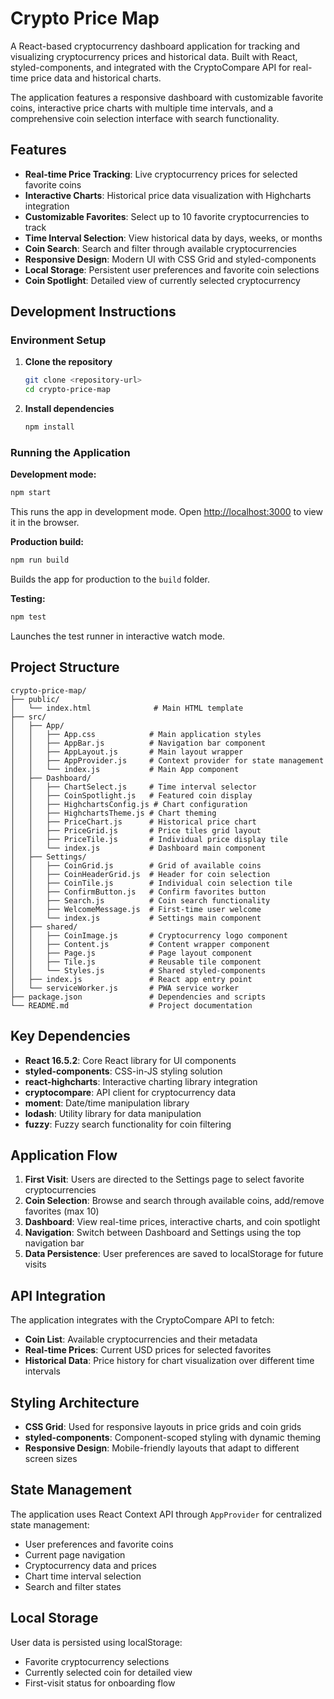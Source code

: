 # Crypto Price Map

A React-based cryptocurrency dashboard application for tracking and visualizing cryptocurrency prices and historical data. Built with React, styled-components, and integrated with the CryptoCompare API for real-time price data and historical charts.

The application features a responsive dashboard with customizable favorite coins, interactive price charts with multiple time intervals, and a comprehensive coin selection interface with search functionality.

## Features

- **Real-time Price Tracking**: Live cryptocurrency prices for selected favorite coins
- **Interactive Charts**: Historical price data visualization with Highcharts integration
- **Customizable Favorites**: Select up to 10 favorite cryptocurrencies to track
- **Time Interval Selection**: View historical data by days, weeks, or months
- **Coin Search**: Search and filter through available cryptocurrencies
- **Responsive Design**: Modern UI with CSS Grid and styled-components
- **Local Storage**: Persistent user preferences and favorite coin selections
- **Coin Spotlight**: Detailed view of currently selected cryptocurrency

## Development Instructions

### Environment Setup

1. **Clone the repository**
   ```bash
   git clone <repository-url>
   cd crypto-price-map
   ```

2. **Install dependencies**
   ```bash
   npm install
   ```

### Running the Application

**Development mode:**
```bash
npm start
```
This runs the app in development mode. Open [http://localhost:3000](http://localhost:3000) to view it in the browser.

**Production build:**
```bash
npm run build
```
Builds the app for production to the `build` folder.

**Testing:**
```bash
npm test
```
Launches the test runner in interactive watch mode.

## Project Structure

```
crypto-price-map/
├── public/
│   └── index.html              # Main HTML template
├── src/
│   ├── App/
│   │   ├── App.css            # Main application styles
│   │   ├── AppBar.js          # Navigation bar component
│   │   ├── AppLayout.js       # Main layout wrapper
│   │   ├── AppProvider.js     # Context provider for state management
│   │   └── index.js           # Main App component
│   ├── Dashboard/
│   │   ├── ChartSelect.js     # Time interval selector
│   │   ├── CoinSpotlight.js   # Featured coin display
│   │   ├── HighchartsConfig.js # Chart configuration
│   │   ├── HighchartsTheme.js # Chart theming
│   │   ├── PriceChart.js      # Historical price chart
│   │   ├── PriceGrid.js       # Price tiles grid layout
│   │   ├── PriceTile.js       # Individual price display tile
│   │   └── index.js           # Dashboard main component
│   ├── Settings/
│   │   ├── CoinGrid.js        # Grid of available coins
│   │   ├── CoinHeaderGrid.js  # Header for coin selection
│   │   ├── CoinTile.js        # Individual coin selection tile
│   │   ├── ConfirmButton.js   # Confirm favorites button
│   │   ├── Search.js          # Coin search functionality
│   │   ├── WelcomeMessage.js  # First-time user welcome
│   │   └── index.js           # Settings main component
│   ├── shared/
│   │   ├── CoinImage.js       # Cryptocurrency logo component
│   │   ├── Content.js         # Content wrapper component
│   │   ├── Page.js            # Page layout component
│   │   ├── Tile.js            # Reusable tile component
│   │   └── Styles.js          # Shared styled-components
│   ├── index.js               # React app entry point
│   └── serviceWorker.js       # PWA service worker
├── package.json               # Dependencies and scripts
└── README.md                  # Project documentation
```

## Key Dependencies

- **React 16.5.2**: Core React library for UI components
- **styled-components**: CSS-in-JS styling solution
- **react-highcharts**: Interactive charting library integration
- **cryptocompare**: API client for cryptocurrency data
- **moment**: Date/time manipulation library
- **lodash**: Utility library for data manipulation
- **fuzzy**: Fuzzy search functionality for coin filtering

## Application Flow

1. **First Visit**: Users are directed to the Settings page to select favorite cryptocurrencies
2. **Coin Selection**: Browse and search through available coins, add/remove favorites (max 10)
3. **Dashboard**: View real-time prices, interactive charts, and coin spotlight
4. **Navigation**: Switch between Dashboard and Settings using the top navigation bar
5. **Data Persistence**: User preferences are saved to localStorage for future visits

## API Integration

The application integrates with the CryptoCompare API to fetch:
- **Coin List**: Available cryptocurrencies and their metadata
- **Real-time Prices**: Current USD prices for selected favorites
- **Historical Data**: Price history for chart visualization over different time intervals

## Styling Architecture

- **CSS Grid**: Used for responsive layouts in price grids and coin grids
- **styled-components**: Component-scoped styling with dynamic theming
- **Responsive Design**: Mobile-friendly layouts that adapt to different screen sizes

## State Management

The application uses React Context API through `AppProvider` for centralized state management:
- User preferences and favorite coins
- Current page navigation
- Cryptocurrency data and prices
- Chart time interval selection
- Search and filter states

## Local Storage

User data is persisted using localStorage:
- Favorite cryptocurrency selections
- Currently selected coin for detailed view
- First-visit status for onboarding flow
